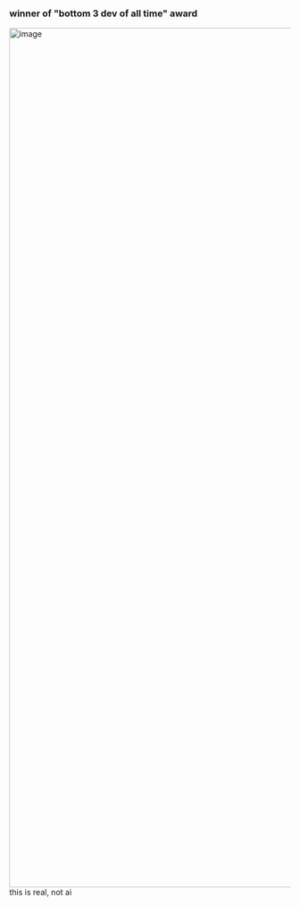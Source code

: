 ### winner of "bottom 3 dev of all time" award <br>

<img width="1024" height="1536" alt="image" src="https://github.com/user-attachments/assets/177deff3-ca1c-4051-8347-74107d70ad4a" />

<br>
this is real, not ai
